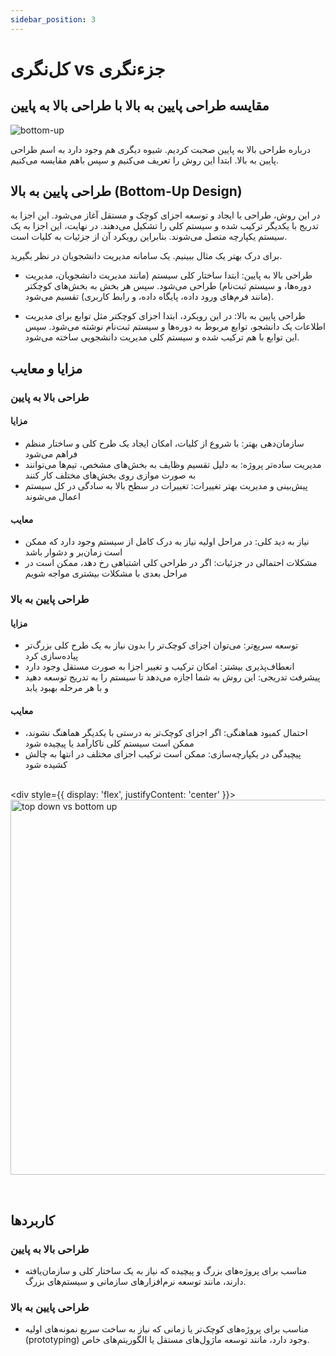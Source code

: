 ```yaml
---
sidebar_position: 3
---
```


# کل‌نگری vs جزءنگری

## مقایسه طراحی پایین به بالا با طراحی بالا به پایین

![bottom-up](https://images.ctfassets.net/aoyx73g9h2pg/1uzOy1gBo8GyWbzMnRY1ya/0dc603f45a14799e4e060587b276bbfc/6181-1024x575.jpg?w=3840&q=100)

درباره طراحی بالا به پایین صحبت کردیم. شیوه‌ دیگری هم وجود دارد به اسم طراحی پایین به بالا. ابتدا این روش را تعریف می‌کنیم و سپس باهم مقایسه می‌کنیم.

## طراحی پایین به بالا (Bottom-Up Design)

در این روش، طراحی با ایجاد و توسعه اجزای کوچک و مستقل آغاز می‌شود. این اجزا به تدریج با یکدیگر ترکیب شده و سیستم کلی را تشکیل می‌دهند. در نهایت، این اجزا به یک سیستم یکپارچه متصل می‌شوند. بنابراین رویکرد آن از جزئیات به کلیات است.

برای درک بهتر یک مثال ببینیم. یک سامانه مدیریت دانشجویان در نظر بگیرید.

* طراحی بالا به پایین:
ابتدا ساختار کلی سیستم (مانند مدیریت دانشجویان، مدیریت دوره‌ها، و سیستم ثبت‌نام) طراحی می‌شود. سپس هر بخش به بخش‌های کوچکتر (مانند فرم‌های ورود داده، پایگاه داده، و رابط کاربری) تقسیم می‌شود.

* طراحی پایین به بالا:
در این رویکرد، ابتدا اجزای کوچکتر مثل توابع برای مدیریت اطلاعات یک دانشجو، توابع مربوط به دوره‌ها و سیستم ثبت‌نام نوشته می‌شود. سپس این توابع با هم ترکیب شده و سیستم کلی مدیریت دانشجویی ساخته می‌شود.

## مزایا و معایب

### طراحی بالا به پایین

#### مزایا

* سازمان‌دهی بهتر: با شروع از کلیات، امکان ایجاد یک طرح کلی و ساختار منظم فراهم می‌شود
* مدیریت ساده‌تر پروژه: به دلیل تقسیم وظایف به بخش‌های مشخص، تیم‌ها می‌توانند به صورت موازی روی بخش‌های مختلف کار کنند
* پیش‌بینی و مدیریت بهتر تغییرات: تغییرات در سطح بالا به سادگی در کل سیستم اعمال می‌شوند

#### معایب

* نیاز به دید کلی: در مراحل اولیه نیاز به درک کامل از سیستم وجود دارد که ممکن است زمان‌بر و دشوار باشد
* مشکلات احتمالی در جزئیات: اگر در طراحی کلی اشتباهی رخ دهد، ممکن است در مراحل بعدی با مشکلات بیشتری مواجه شویم

### طراحی پایین به بالا

#### مزایا

* توسعه سریع‌تر: می‌توان اجزای کوچک‌تر را بدون نیاز به یک طرح کلی بزرگ‌تر پیاده‌سازی کرد
* انعطاف‌پذیری بیشتر: امکان ترکیب و تغییر اجزا به صورت مستقل وجود دارد
* پیشرفت تدریجی: این روش به شما اجازه می‌دهد تا سیستم را به تدریج توسعه دهید و با هر مرحله بهبود یابد

#### معایب

* احتمال کمبود هماهنگی: اگر اجزای کوچک‌تر به درستی با یکدیگر هماهنگ نشوند، ممکن است سیستم کلی ناکارآمد یا پیچیده شود
* پیچیدگی در یکپارچه‌سازی: ممکن است ترکیب اجزای مختلف در انتها به چالش کشیده شود

<br/><div style={{ display: 'flex', justifyContent: 'center' }}>
  <img src="https://encrypted-tbn0.gstatic.com/images?q=tbn:ANd9GcTiTYQqB5Gjvqyycuf5fbI-DZGbdc6Yxyzgpg&s" alt="top down vs bottom up" width="600"/>
</div><br/>

## کاربردها

### طراحی بالا به پایین

* مناسب برای پروژه‌های بزرگ و پیچیده که نیاز به یک ساختار کلی و سازمان‌یافته دارند، مانند توسعه نرم‌افزارهای سازمانی و سیستم‌های بزرگ.

### طراحی پایین به بالا

* مناسب برای پروژه‌های کوچک‌تر یا زمانی که نیاز به ساخت سریع نمونه‌های اولیه (prototyping) وجود دارد، مانند توسعه ماژول‌های مستقل یا الگوریتم‌های خاص.
